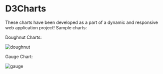 # D3Charts

These charts have been developed as a part of a dynamic and responsive web application project! Sample charts: 

Doughnut Charts: 


![doughnut](https://user-images.githubusercontent.com/22225983/33773354-99d78b1a-dc05-11e7-9bd7-bc0a806d21aa.PNG)


Gauge Chart: 



![gauge](https://user-images.githubusercontent.com/22225983/33773662-aa01fc72-dc06-11e7-8cce-15404b33fec6.PNG)







